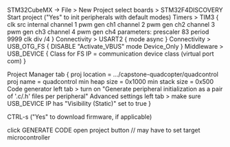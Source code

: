 STM32CubeMX -> File > New Project
select boards > STM32F4DISCOVERY
Start project ("Yes" to init peripherals with default modes)
Timers > TIM3 {
clk src internal
channel 1 pwm gen ch1
channel 2 pwm gen ch2
channel 3 pwm gen ch3
channel 4 pwm gen ch4
parameters:
prescaler 83
period 9999
clk div /4
}
Connectivity > USART2 {
mode async
}
Connectivity > USB_OTG_FS {
DISABLE "Activate_VBUS"
mode Device_Only
}
Middleware > USB_DEVICE {
Class for FS IP = communication device class (virtual port com)
}

Project Manager tab {
proj location = .../capstone-quadcopter/quadcontrol
proj name = quadcontrol
min heap size = 0x1000
min stack size = 0x500
Code generator left tab > turn on "Generate peripheral initialization as a pair of '.c/.h' files per peripheral"
Advanced settings left tab > make sure USB_DEVICE IP has "Visibility (Static)" set to true
}

CTRL-s ("Yes" to download firmware, if applicable)

click GENERATE CODE
open project button
// may have to set target microcontroller

